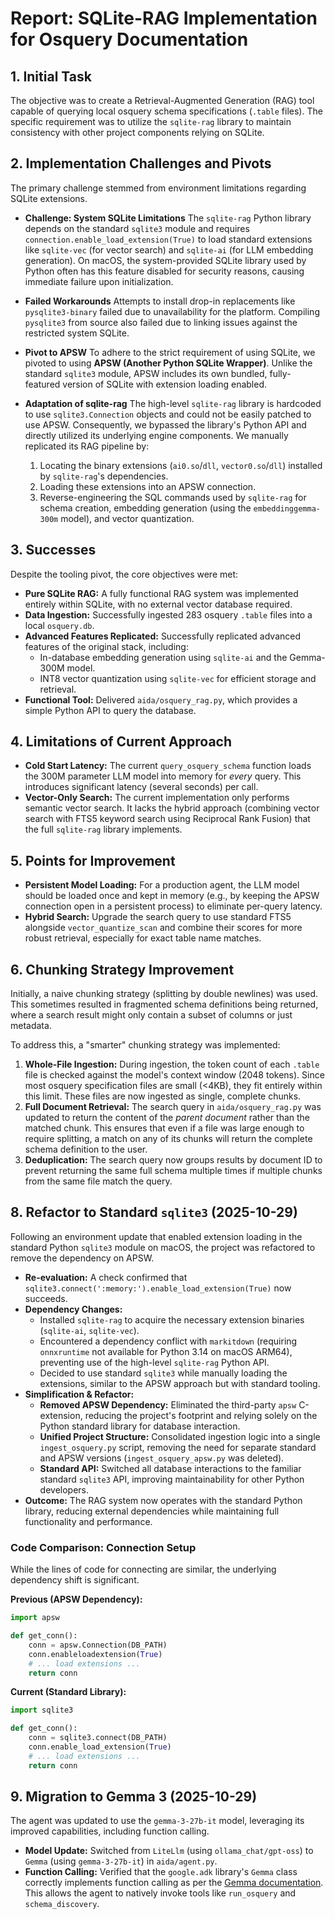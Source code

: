 # Report: SQLite-RAG Implementation for Osquery Documentation

## 1. Initial Task
The objective was to create a Retrieval-Augmented Generation (RAG) tool capable of querying local osquery schema specifications (`.table` files). The specific requirement was to utilize the `sqlite-rag` library to maintain consistency with other project components relying on SQLite.

## 2. Implementation Challenges and Pivots
The primary challenge stemmed from environment limitations regarding SQLite extensions.

*   **Challenge: System SQLite Limitations**
    The `sqlite-rag` Python library depends on the standard `sqlite3` module and requires `connection.enable_load_extension(True)` to load standard extensions like `sqlite-vec` (for vector search) and `sqlite-ai` (for LLM embedding generation). On macOS, the system-provided SQLite library used by Python often has this feature disabled for security reasons, causing immediate failure upon initialization.

*   **Failed Workarounds**
    Attempts to install drop-in replacements like `pysqlite3-binary` failed due to unavailability for the platform. Compiling `pysqlite3` from source also failed due to linking issues against the restricted system SQLite.

*   **Pivot to APSW**
    To adhere to the strict requirement of using SQLite, we pivoted to using **APSW (Another Python SQLite Wrapper)**. Unlike the standard `sqlite3` module, APSW includes its own bundled, fully-featured version of SQLite with extension loading enabled.

*   **Adaptation of sqlite-rag**
    The high-level `sqlite-rag` library is hardcoded to use `sqlite3.Connection` objects and could not be easily patched to use APSW. Consequently, we bypassed the library's Python API and directly utilized its underlying engine components. We manually replicated its RAG pipeline by:
    1.  Locating the binary extensions (`ai0.so`/`dll`, `vector0.so`/`dll`) installed by `sqlite-rag`'s dependencies.
    2.  Loading these extensions into an APSW connection.
    3.  Reverse-engineering the SQL commands used by `sqlite-rag` for schema creation, embedding generation (using the `embeddinggemma-300m` model), and vector quantization.

## 3. Successes
Despite the tooling pivot, the core objectives were met:
*   **Pure SQLite RAG:** A fully functional RAG system was implemented entirely within SQLite, with no external vector database required.
*   **Data Ingestion:** Successfully ingested 283 osquery `.table` files into a local `osquery.db`.
*   **Advanced Features Replicated:** Successfully replicated advanced features of the original stack, including:
    *   In-database embedding generation using `sqlite-ai` and the Gemma-300M model.
    *   INT8 vector quantization using `sqlite-vec` for efficient storage and retrieval.
*   **Functional Tool:** Delivered `aida/osquery_rag.py`, which provides a simple Python API to query the database.

## 4. Limitations of Current Approach
*   **Cold Start Latency:** The current `query_osquery_schema` function loads the 300M parameter LLM model into memory for *every* query. This introduces significant latency (several seconds) per call.
*   **Vector-Only Search:** The current implementation only performs semantic vector search. It lacks the hybrid approach (combining vector search with FTS5 keyword search using Reciprocal Rank Fusion) that the full `sqlite-rag` library implements.

## 5. Points for Improvement
*   **Persistent Model Loading:** For a production agent, the LLM model should be loaded once and kept in memory (e.g., by keeping the APSW connection open in a persistent process) to eliminate per-query latency.
*   **Hybrid Search:** Upgrade the search query to use standard FTS5 alongside `vector_quantize_scan` and combine their scores for more robust retrieval, especially for exact table name matches.

## 6. Chunking Strategy Improvement
Initially, a naive chunking strategy (splitting by double newlines) was used. This sometimes resulted in fragmented schema definitions being returned, where a search result might only contain a subset of columns or just metadata.

To address this, a "smarter" chunking strategy was implemented:
1.  **Whole-File Ingestion:** During ingestion, the token count of each `.table` file is checked against the model's context window (2048 tokens). Since most osquery specification files are small (<4KB), they fit entirely within this limit. These files are now ingested as single, complete chunks.
2.  **Full Document Retrieval:** The search query in `aida/osquery_rag.py` was updated to return the content of the *parent document* rather than the matched chunk. This ensures that even if a file was large enough to require splitting, a match on any of its chunks will return the complete schema definition to the user.
3.  **Deduplication:** The search query now groups results by document ID to prevent returning the same full schema multiple times if multiple chunks from the same file match the query.

## 8. Refactor to Standard `sqlite3` (2025-10-29)
Following an environment update that enabled extension loading in the standard Python `sqlite3` module on macOS, the project was refactored to remove the dependency on APSW.

*   **Re-evaluation:** A check confirmed that `sqlite3.connect(':memory:').enable_load_extension(True)` now succeeds.
*   **Dependency Changes:**
    *   Installed `sqlite-rag` to acquire the necessary extension binaries (`sqlite-ai`, `sqlite-vec`).
    *   Encountered a dependency conflict with `markitdown` (requiring `onnxruntime` not available for Python 3.14 on macOS ARM64), preventing use of the high-level `sqlite-rag` Python API.
    *   Decided to use standard `sqlite3` while manually loading the extensions, similar to the APSW approach but with standard tooling.
*   **Simplification & Refactor:**
    *   **Removed APSW Dependency:** Eliminated the third-party `apsw` C-extension, reducing the project's footprint and relying solely on the Python standard library for database interaction.
    *   **Unified Project Structure:** Consolidated ingestion logic into a single `ingest_osquery.py` script, removing the need for separate standard and APSW versions (`ingest_osquery_apsw.py` was deleted).
    *   **Standard API:** Switched all database interactions to the familiar standard `sqlite3` API, improving maintainability for other Python developers.
*   **Outcome:** The RAG system now operates with the standard Python library, reducing external dependencies while maintaining full functionality and performance.

### Code Comparison: Connection Setup

While the lines of code for connecting are similar, the underlying dependency shift is significant.

**Previous (APSW Dependency):**
```python
import apsw

def get_conn():
    conn = apsw.Connection(DB_PATH)
    conn.enableloadextension(True)
    # ... load extensions ...
    return conn
```

**Current (Standard Library):**
```python
import sqlite3

def get_conn():
    conn = sqlite3.connect(DB_PATH)
    conn.enable_load_extension(True)
    # ... load extensions ...
    return conn
```

## 9. Migration to Gemma 3 (2025-10-29)
The agent was updated to use the `gemma-3-27b-it` model, leveraging its improved capabilities, including function calling.

*   **Model Update:** Switched from `LiteLlm` (using `ollama_chat/gpt-oss`) to `Gemma` (using `gemma-3-27b-it`) in `aida/agent.py`.
*   **Function Calling:** Verified that the `google.adk` library's `Gemma` class correctly implements function calling as per the [Gemma documentation](https://ai.google.dev/gemma/docs/capabilities/function-calling). This allows the agent to natively invoke tools like `run_osquery` and `schema_discovery`.